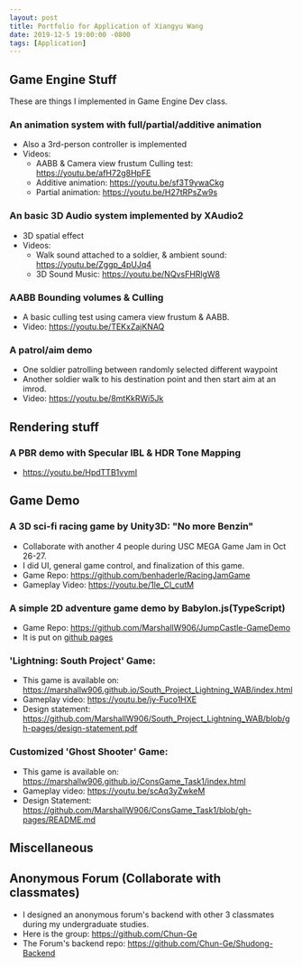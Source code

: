 ```yaml
---
layout: post
title: Portfolio for Application of Xiangyu Wang
date: 2019-12-5 19:00:00 -0800
tags: [Application]
---
```


## Game Engine Stuff
These are things I implemented in Game Engine Dev class.

### An animation system with full/partial/additive animation
- Also a 3rd-person controller is implemented
- Videos: 
  - AABB & Camera view frustum Culling test: https://youtu.be/afH72g8HpFE
  - Additive animation: https://youtu.be/sf3T9ywaCkg
  - Partial animation: https://youtu.be/H27tRPsZw9s

### An basic 3D Audio system implemented by XAudio2
- 3D spatial effect
- Videos: 
  - Walk sound attached to a soldier, & ambient sound: https://youtu.be/Zggp_4pUJq4
  - 3D Sound Music: https://youtu.be/NQvsFHRlgW8


### AABB Bounding volumes & Culling
- A basic culling test using camera view frustum & AABB.
- Video: https://youtu.be/TEKxZajKNAQ

### A patrol/aim demo
- One soldier patrolling between randomly selected different waypoint
- Another soldier walk to his destination point and then start aim at an imrod.
- Video: https://youtu.be/8mtKkRWi5Jk 

## Rendering stuff
### A PBR demo with Specular IBL & HDR Tone Mapping
- https://youtu.be/HpdTTB1vymI

## Game Demo
### A 3D sci-fi racing game by Unity3D: "No more Benzin"

- Collaborate with another 4 people during USC MEGA Game Jam in Oct 26-27.
- I did UI, general game control, and finalization of this game.
- Game Repo: https://github.com/benhaderle/RacingJamGame
- Gameplay Video: https://youtu.be/1le_Cl_cutM

### A simple 2D adventure game demo by Babylon.js(TypeScript)

- Game Repo: https://github.com/MarshallW906/JumpCastle-GameDemo
- It is put on [github pages](https://marshallw906.github.io/JumpCastle-GameDemo/)

### 'Lightning: South Project' Game:

- This game is available on: https://marshallw906.github.io/South_Project_Lightning_WAB/index.html
- Gameplay video: https://youtu.be/jy-Fuco1HXE
- Design statement: https://github.com/MarshallW906/South_Project_Lightning_WAB/blob/gh-pages/design-statement.pdf

### Customized 'Ghost Shooter' Game:

- This game is available on: https://marshallw906.github.io/ConsGame_Task1/index.html
- Gameplay video: https://youtu.be/scAq3yZwkeM
- Design Statement: https://github.com/MarshallW906/ConsGame_Task1/blob/gh-pages/README.md

## Miscellaneous
## Anonymous Forum (Collaborate with classmates)

- I designed an anonymous forum's backend with other 3 classmates during my undergraduate studies.
- Here is the group: https://github.com/Chun-Ge
- The Forum's backend repo: https://github.com/Chun-Ge/Shudong-Backend

